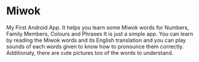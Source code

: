 # Miwok
My First Android App. 
It helps you learn some Miwok words for 
Numbers, Family Members, Colours and Phrases
It is just a simple app.
You can learn by reading the Miwok words and its English translation and you can play sounds of each words given to know how to pronounce them correctly. 
Additionaly, there are cute pictures too of the words to understand.
